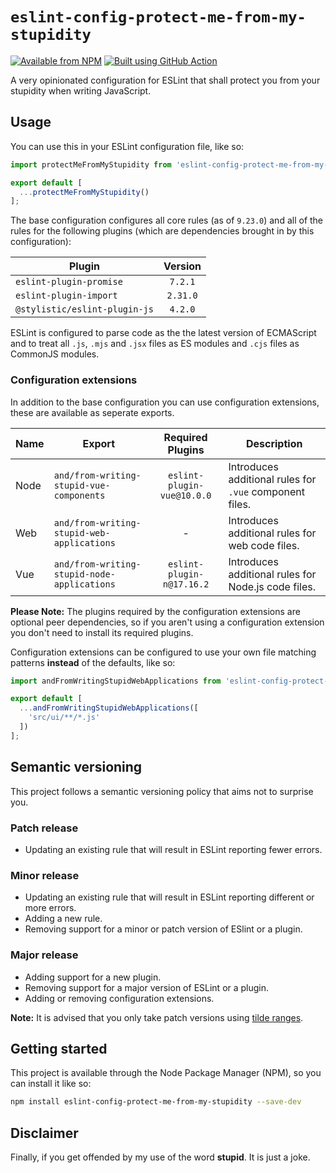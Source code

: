 # `eslint-config-protect-me-from-my-stupidity`

[![Available from NPM](https://img.shields.io/npm/v/eslint-config-protect-me-from-my-stupidity.svg?maxAge=900)](https://www.npmjs.com/package/eslint-config-protect-me-from-my-stupidity)
[![Built using GitHub Action](https://github.com/lsphillips/eslint-config-protect-me-from-my-stupidity/actions/workflows/build.yml/badge.svg?branch=master)](https://github.com/lsphillips/eslint-config-protect-me-from-my-stupidity/actions)

A very opinionated configuration for ESLint that shall protect you from your stupidity when writing JavaScript.

## Usage

You can use this in your ESLint configuration file, like so:

``` js
import protectMeFromMyStupidity from 'eslint-config-protect-me-from-my-stupidity';

export default [
  ...protectMeFromMyStupidity()
];
```

The base configuration configures all core rules (as of `9.23.0`) and all of the rules for the following plugins (which are dependencies brought in by this configuration):

| Plugin                         | Version         |
| ------------------------------ | :-------------: |
| `eslint-plugin-promise`        | `7.2.1`         |
| `eslint-plugin-import`         | `2.31.0`        |
| `@stylistic/eslint-plugin-js`  | `4.2.0`         |

ESLint is configured to parse code as the the latest version of ECMAScript and to treat all `.js`, `.mjs` and `.jsx` files as ES modules and `.cjs` files as CommonJS modules.

### Configuration extensions

In addition to the base configuration you can use configuration extensions, these are available as seperate exports.

| Name | Export                                      | Required Plugins           | Description                                             |
| ---- | ------------------------------------------- | :------------------------: | ------------------------------------------------------- |
| Node | `and/from-writing-stupid-vue-components`    | `eslint-plugin-vue@10.0.0` | Introduces additional rules for `.vue` component files. |
| Web  | `and/from-writing-stupid-web-applications`  | -                          | Introduces additional rules for web code files.         |
| Vue  | `and/from-writing-stupid-node-applications` | `eslint-plugin-n@17.16.2`  | Introduces additional rules for Node.js code files.     |

**Please Note:** The plugins required by the configuration extensions are optional peer dependencies, so if you aren't using a configuration extension you don't need to install its required plugins.

Configuration extensions can be configured to use your own file matching patterns **instead** of the defaults, like so:

``` js
import andFromWritingStupidWebApplications from 'eslint-config-protect-me-from-my-stupidity/and/from-writing-stupid-web-applications';

export default [
  ...andFromWritingStupidWebApplications([
    'src/ui/**/*.js'
  ])
];
```

## Semantic versioning

This project follows a semantic versioning policy that aims not to surprise you.

### Patch release

- Updating an existing rule that will result in ESLint reporting fewer errors.

### Minor release

- Updating an existing rule that will result in ESLint reporting different or more errors.
- Adding a new rule.
- Removing support for a minor or patch version of ESlint or a plugin.

### Major release

- Adding support for a new plugin.
- Removing support for a major version of ESLint or a plugin.
- Adding or removing configuration extensions.

**Note:** It is advised that you only take patch versions using [tilde ranges](https://docs.npmjs.com/misc/semver#tilde-ranges-123-12-1).

## Getting started

This project is available through the Node Package Manager (NPM), so you can install it like so:

``` sh
npm install eslint-config-protect-me-from-my-stupidity --save-dev
```

## Disclaimer

Finally, if you get offended by my use of the word **stupid**. It is just a joke.
